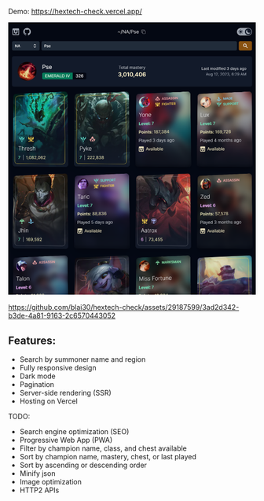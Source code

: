 Demo: https://hextech-check.vercel.app/

![screenshot](https://github.com/blai30/hextech-check/blob/main/resources/hextech.png?raw=true)

https://github.com/blai30/hextech-check/assets/29187599/3ad2d342-b3de-4a81-9163-2c6570443052

## Features:
- Search by summoner name and region
- Fully responsive design
- Dark mode
- Pagination
- Server-side rendering (SSR)
- Hosting on Vercel

TODO:
- Search engine optimization (SEO)
- Progressive Web App (PWA)
- Filter by champion name, class, and chest available
- Sort by champion name, mastery, chest, or last played
- Sort by ascending or descending order
- Minify json
- Image optimization
- HTTP2 APIs
